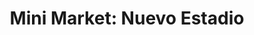 ---
title: "Mini Market: Nuevo Estadio"
url: /hualpen/mini-market-nuevo-estadio/
shop: Lebensmittel
---
